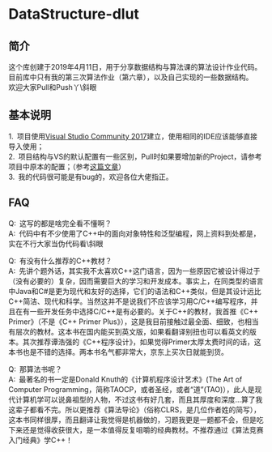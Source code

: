 # DataStructure-dlut
## 简介
这个库创建于2019年4月11日，用于分享数据结构与算法课的算法设计作业代码。  
目前库中只有我的第三次算法作业（第六章），以及自己实现的一些数据结构。  
欢迎大家Pull和Push丫\斜眼  
## 基本说明
1.&ensp;项目使用[Visual Studio Community 2017](https://visualstudio.microsoft.com/zh-hans/ "Visual Studio官网")建立，使用相同的IDE应该能够直接导入使用；  
2.&ensp;项目结构与VS的默认配置有一些区别，Pull时如果要增加新的Project，请参考项目中原本的配置；（参考[这篇文章](https://blog.csdn.net/xiake001/article/details/76937537)）  
3.&ensp;我的代码很可能是有bug的，欢迎各位大佬指正。  
## FAQ
Q:&ensp;这写的都是啥完全看不懂啊？  
A:&ensp;代码中有不少使用了C++中的面向对象特性和泛型编程，网上资料到处都是，实在不行大家当伪代码看\斜眼  
  
Q:&ensp;有没有什么推荐的C++教材？  
A:&ensp;先讲个题外话，其实我不太喜欢C++这门语言，因为一些原因它被设计得过于（没有必要的）复杂，因而需要巨大的学习和开发成本。事实上，在同类型的语言中Java和C#是更为现代和友好的选择，它们的语法和C++类似，但是其设计远比C++简洁、现代和科学。当然这并不是说我们不应该学习用C/C++编写程序，并且在有一些开发任务中选择C/C++是有必要的。关于C++的教材，我首推《C++ Primer》（不是《C++ Primer Plus》），这是我目前接触过最全面、细致，也相当有层次的教材。这本书在国内能买到英文版，如果看翻译别扭也可以看英文的版本。其次推荐谭浩强的《C++程序设计》，如果觉得Primer太厚太费时间的话，这本书也是不错的选择。两本书名气都非常大，京东上买次日就能到货。  
  
Q:&ensp;那算法书呢？  
A:&ensp;最著名的书一定是Donald Knuth的《计算机程序设计艺术》(The Art of Computer Programming，简称TAOCP，或者圣经，或者“道”(TAO)），此人是现代计算机学可以说鼻祖型的人物，不过这书有好几套，而且其厚度和深度...算了我这辈子都看不完。所以更推荐《算法导论》（俗称CLRS，是几位作者姓的简写），这本书同样很厚，而且翻译让我觉得是机器做的，习题我更是一题都不会，但是吃下来还是觉得收获很大，是一本值得反复咀嚼的经典教材。不推荐通过《算法竞赛入门经典》学C++！  
  
  
